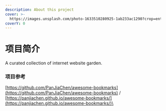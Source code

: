 ```yaml
---
description: About this project
cover: >-
  https://images.unsplash.com/photo-1633510280925-1ab233ac1290?crop=entropy&cs=srgb&fm=jpg&ixid=MnwxOTcwMjR8MHwxfHJhbmRvbXx8fHx8fHx8fDE2MzQ1MjUzNjE&ixlib=rb-1.2.1&q=85
coverY: 0
---
```


# 项目简介

A curated collection of internet website garden.

### 项目参考

[https://github.com/PanJiaChen/awesome-bookmarks](https://github.com/PanJiaChen/awesome-bookmarks) / [https://panjiachen.github.io/awesome-bookmarks/](https://panjiachen.github.io/awesome-bookmarks/)\


